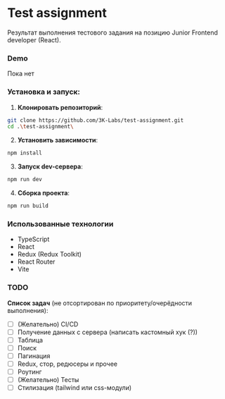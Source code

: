 # Test assignment

Результат выполнения тестового задания на позицию Junior Frontend developer (React).

### Demo

Пока нет

### Установка и запуск:

1. **Клонировать репозиторий**:

```sh
git clone https://github.com/3K-Labs/test-assignment.git
cd .\test-assignment\
```

2. **Установить зависимости**:

```sh
npm install
```

3. **Запуск dev-сервера**:

```sh
npm run dev
```

4. **Сборка проекта**:

```sh
npm run build
```

### Использованные технологии

- TypeScript
- React
- Redux (Redux Toolkit)
- React Router
- Vite

### TODO

**Список задач** (не отсортирован по приоритету/очерёдности выполнения):

- [ ] (Желательно) CI/CD
- [ ] Получение данных с сервера (написать кастомный хук (?))
- [ ] Таблица
- [ ] Поиск
- [ ] Пагинация
- [ ] Redux, стор, редюсеры и прочее
- [ ] Роутинг
- [ ] (Желательно) Тесты
- [ ] Стилизация (tailwind или css-модули)
